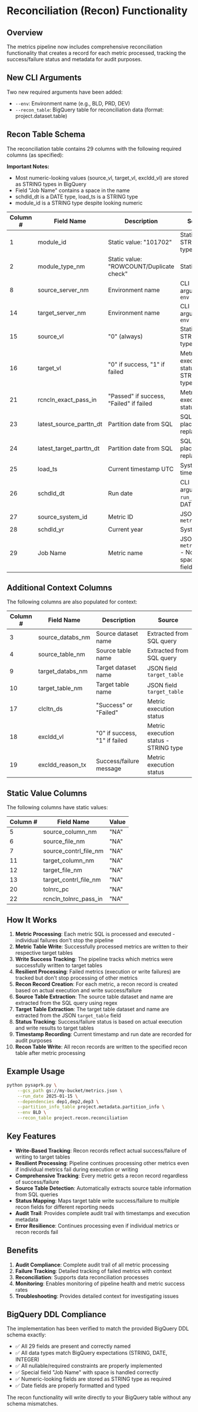 # Reconciliation (Recon) Functionality

## Overview

The metrics pipeline now includes comprehensive reconciliation functionality that creates a record for each metric processed, tracking the success/failure status and metadata for audit purposes.

## New CLI Arguments

Two new required arguments have been added:

- `--env`: Environment name (e.g., BLD, PRD, DEV)
- `--recon_table`: BigQuery table for reconciliation data (format: project.dataset.table)

## Recon Table Schema

The reconciliation table contains 29 columns with the following required columns (as specified):

**Important Notes:**
- Most numeric-looking values (source_vl, target_vl, excldd_vl) are stored as STRING types in BigQuery
- Field "Job Name" contains a space in the name
- schdld_dt is a DATE type, load_ts is a STRING type
- module_id is a STRING type despite looking numeric

| Column # | Field Name | Description | Source |
|----------|------------|-------------|---------|
| 1 | module_id | Static value: "101702" | Static - STRING type |
| 2 | module_type_nm | Static value: "ROWCOUNT/Duplicate check" | Static |
| 8 | source_server_nm | Environment name | CLI argument `--env` |
| 14 | target_server_nm | Environment name | CLI argument `--env` |
| 15 | source_vl | "0" (always) | Static - STRING type |
| 16 | target_vl | "0" if success, "1" if failed | Metric execution status - STRING type |
| 21 | rcncln_exact_pass_in | "Passed" if success, "Failed" if failed | Metric execution status |
| 23 | latest_source_parttn_dt | Partition date from SQL | SQL placeholder replacement |
| 24 | latest_target_parttn_dt | Partition date from SQL | SQL placeholder replacement |
| 25 | load_ts | Current timestamp UTC | System timestamp |
| 26 | schdld_dt | Run date | CLI argument `--run_date` - DATE type |
| 27 | source_system_id | Metric ID | JSON field `metric_id` |
| 28 | schdld_yr | Current year | System year |
| 29 | Job Name | Metric name | JSON field `metric_name` - Note: space in field name |

## Additional Context Columns

The following columns are also populated for context:

| Column # | Field Name | Description | Source |
|----------|------------|-------------|---------|
| 3 | source_databs_nm | Source dataset name | Extracted from SQL query |
| 4 | source_table_nm | Source table name | Extracted from SQL query |
| 9 | target_databs_nm | Target dataset name | JSON field `target_table` |
| 10 | target_table_nm | Target table name | JSON field `target_table` |
| 17 | clcltn_ds | "Success" or "Failed" | Metric execution status |
| 18 | excldd_vl | "0" if success, "1" if failed | Metric execution status - STRING type |
| 19 | excldd_reason_tx | Success/failure message | Metric execution status |

## Static Value Columns

The following columns have static values:

| Column # | Field Name | Value |
|----------|------------|-------|
| 5 | source_column_nm | "NA" |
| 6 | source_file_nm | "NA" |
| 7 | source_contrl_file_nm | "NA" |
| 11 | target_column_nm | "NA" |
| 12 | target_file_nm | "NA" |
| 13 | target_contrl_file_nm | "NA" |
| 20 | tolnrc_pc | "NA" |
| 22 | rcncln_tolnrc_pass_in | "NA" |

## How It Works

1. **Metric Processing**: Each metric SQL is processed and executed - individual failures don't stop the pipeline
2. **Metric Table Write**: Successfully processed metrics are written to their respective target tables
3. **Write Success Tracking**: The pipeline tracks which metrics were successfully written to target tables
4. **Resilient Processing**: Failed metrics (execution or write failures) are tracked but don't stop processing of other metrics
5. **Recon Record Creation**: For each metric, a recon record is created based on actual execution and write success/failure
6. **Source Table Extraction**: The source table dataset and name are extracted from the SQL query using regex
7. **Target Table Extraction**: The target table dataset and name are extracted from the JSON `target_table` field
8. **Status Tracking**: Success/failure status is based on actual execution and write results to target tables
9. **Timestamp Recording**: Current timestamp and run date are recorded for audit purposes
10. **Recon Table Write**: All recon records are written to the specified recon table after metric processing

## Example Usage

```bash
python pysaprk.py \
    --gcs_path gs://my-bucket/metrics.json \
    --run_date 2025-01-15 \
    --dependencies dep1,dep2,dep3 \
    --partition_info_table project.metadata.partition_info \
    --env BLD \
    --recon_table project.recon.reconciliation
```

## Key Features

- **Write-Based Tracking**: Recon records reflect actual success/failure of writing to target tables
- **Resilient Processing**: Pipeline continues processing other metrics even if individual metrics fail during execution or writing
- **Comprehensive Tracking**: Every metric gets a recon record regardless of success/failure
- **Source Table Detection**: Automatically extracts source table information from SQL queries
- **Status Mapping**: Maps target table write success/failure to multiple recon fields for different reporting needs
- **Audit Trail**: Provides complete audit trail with timestamps and execution metadata
- **Error Resilience**: Continues processing even if individual metrics or recon records fail

## Benefits

1. **Audit Compliance**: Complete audit trail of all metric processing
2. **Failure Tracking**: Detailed tracking of failed metrics with context
3. **Reconciliation**: Supports data reconciliation processes
4. **Monitoring**: Enables monitoring of pipeline health and metric success rates
5. **Troubleshooting**: Provides detailed context for investigating issues

## BigQuery DDL Compliance

The implementation has been verified to match the provided BigQuery DDL schema exactly:

- ✅ All 29 fields are present and correctly named
- ✅ All data types match BigQuery expectations (STRING, DATE, INTEGER)
- ✅ All nullable/required constraints are properly implemented
- ✅ Special field "Job Name" with space is handled correctly
- ✅ Numeric-looking fields are stored as STRING type as required
- ✅ Date fields are properly formatted and typed

The recon functionality will write directly to your BigQuery table without any schema mismatches. 